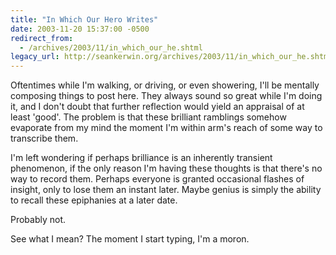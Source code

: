 ```yaml
---
title: "In Which Our Hero Writes"
date: 2003-11-20 15:37:00 -0500
redirect_from:
  - /archives/2003/11/in_which_our_he.shtml
legacy_url: http://seankerwin.org/archives/2003/11/in_which_our_he.shtml
---
```

Oftentimes while I'm walking, or driving, or even showering, I'll be mentally composing things to post here. They always sound so great while I'm doing it, and I don't doubt that further reflection would yield an appraisal of at least 'good'. The problem is that these brilliant ramblings somehow evaporate from my mind the moment I'm within arm's reach of some way to transcribe them.

I'm left wondering if perhaps brilliance is an inherently transient phenomenon, if the only reason I'm having these thoughts is that there's no way to record them. Perhaps everyone is granted occasional flashes of insight, only to lose them an instant later. Maybe genius is simply the ability to recall these epiphanies at a later date.

Probably not.

See what I mean? The moment I start typing, I'm a moron.
